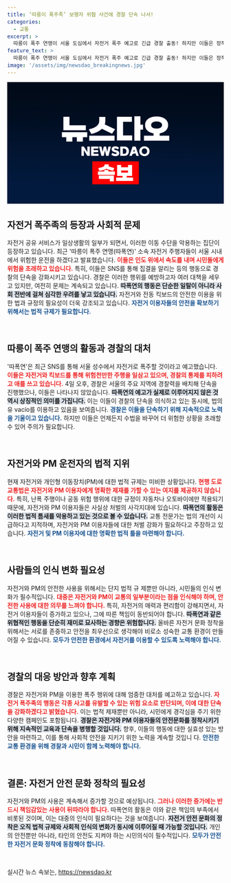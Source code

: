 ```yaml
---
title: ‘따릉이 폭주족’ 보행자 위협 사건에 경찰 단속 나서!
categories:
  - 교통
excerpt: >
  따릉이 폭주 연맹이 서울 도심에서 자전거 폭주 예고로 긴급 경찰 출동! 하지만 이들은 정작 나타나지 않았고, 폭주 대신 단속이 진행됐다. 과연 이들의 다음 계획은? 클릭해서 확인해보세요!
feature_text: >
  따릉이 폭주 연맹이 서울 도심에서 자전거 폭주 예고로 긴급 경찰 출동! 하지만 이들은 정작 나타나지 않았고, 폭주 대신 단속이 진행됐다. 과연 이들의 다음 계획은? 클릭해서 확인해보세요!
image: '/assets/img/newsdao_breakingnews.jpg'
---
```


<p><img src="/assets/img/newsdao_breakingnews.jpg" alt="pcversion 속보" /></p>

<h2 data-ke-size="size26">자전거 폭주족의 등장과 사회적 문제</h2>

<p data-ke-size="size16">자전거 공유 서비스가 일상생활의 일부가 되면서, 이러한 이동 수단을 악용하는 집단이 등장하고 있습니다. 최근 '따릉이 폭주 연맹(따폭연)' 소속 자전거 주행자들이 서울 시내에서 위험한 운전을 하겠다고 발표했습니다. <b><span style="color: #ee2323;">이들은 인도 위에서 속도를 내며 시민들에게 위험을 초래하고 있습니다.</span></b> 특히, 이들은 SNS를 통해 집결을 알리는 등의 행동으로 경찰의 단속을 강화시키고 있습니다. 경찰은 이러한 행위를 예방하고자 여러 대책을 세우고 있지만, 여전히 문제는 계속되고 있습니다. <b><span style="background-color: #21538527;">따폭연의 행동은 단순한 일탈이 아니라 사회 전반에 걸쳐 심각한 우려를 낳고 있습니다.</span></b> 자전거와 전동 킥보드의 안전한 이용을 위한 법과 규정의 필요성이 더욱 강조되고 있습니다. <b><span style="color: #1a5490;">자전거 이용자들의 안전을 확보하기 위해서는 법적 규제가 필요합니다.</span></b></p>

<p data-ke-size="size16">&nbsp;</p>

<h2 data-ke-size="size26">따릉이 폭주 연맹의 활동과 경찰의 대처</h2>

<p data-ke-size="size16">'따폭연'은 최근 SNS를 통해 서울 성수에서 자전거로 폭주할 것이라고 예고했습니다. <b><span style="color: #ee2323;">이들은 자전거와 킥보드를 통해 위험천만한 주행을 일삼고 있으며, 경찰의 통제를 피하려고 애를 쓰고 있습니다.</span></b> 4일 오후, 경찰은 서울의 주요 지역에 경찰력을 배치해 단속을 진행했으나, 이들은 나타나지 않았습니다. <b><span style="background-color: #21538527;">따폭연의 예고가 실제로 이루어지지 않은 것 역시 상징적인 의미를 가집니다.</span></b> 이는 이들이 경찰의 단속을 의식하고 있는 동시에, 법의 유 vacío를 이용하고 있음을 보여줍니다. <b><span style="color: #1a5490;">경찰은 이들을 단속하기 위해 지속적으로 노력을 기울이고 있습니다.</span></b> 하지만 이들은 언제든지 수법을 바꾸어 더 위험한 상황을 초래할 수 있어 주의가 필요합니다.</p>

<p data-ke-size="size16">&nbsp;</p>

<h2 data-ke-size="size26">자전거와 PM 운전자의 법적 지위</h2>

<p data-ke-size="size16">현재 자전거와 개인형 이동장치(PM)에 대한 법적 규제는 미비한 상황입니다. <b><span style="color: #ee2323;">현행 도로교통법은 자전거와 PM 이용자에게 명확한 제재를 가할 수 있는 여지를 제공하지 않습니다.</span></b> 특히, 난폭 주행이나 공동 위험 행위에 대한 규정이 자동차나 오토바이에만 적용되기 때문에, 자전거와 PM 이용자들은 사실상 처벌의 사각지대에 있습니다. <b><span style="background-color: #21538527;">따폭연의 활동은 이러한 법적 틈새를 악용하고 있는 것으로 볼 수 있습니다.</span></b> 교통 전문가는 법의 개선이 시급하다고 지적하며, 자전거와 PM 이용자들에 대한 처벌 강화가 필요하다고 주장하고 있습니다. <b><span style="color: #1a5490;">자전거 및 PM 이용자에 대한 명확한 법적 틀을 마련해야 합니다.</span></b></p>

<p data-ke-size="size16">&nbsp;</p>

<h2 data-ke-size="size26">사람들의 인식 변화 필요성</h2>

<p data-ke-size="size16">자전거와 PM의 안전한 사용을 위해서는 단지 법적 규 제뿐만 아니라, 시민들의 인식 변화가 필수적입니다. <b><span style="color: #ee2323;">대중은 자전거와 PM이 교통의 일부분이라는 점을 인식해야 하며, 안전한 사용에 대한 의무를 느껴야 합니다.</span></b> 특히, 자전거의 매력과 편리함이 강해지면서, 자전거 이용자들이 증가하고 있으나, 그에 따른 책임이 동반되어야 합니다. <b><span style="background-color: #21538527;">따폭연과 같은 위협적인 행동을 단순히 재미로 묘사하는 경향은 위험합니다.</span></b> 올바른 자전거 문화 정착을 위해서는 서로를 존중하고 안전을 최우선으로 생각해야 비로소 성숙한 교통 환경이 만들어질 수 있습니다. <b><span style="color: #1a5490;">모두가 안전한 환경에서 자전거를 이용할 수 있도록 노력해야 합니다.</span></b></p>

<p data-ke-size="size16">&nbsp;</p>

<h2 data-ke-size="size26">경찰의 대응 방안과 향후 계획</h2>

<p data-ke-size="size16">경찰은 자전거와 PM을 이용한 폭주 행위에 대해 엄중한 대처를 예고하고 있습니다. <b><span style="color: #ee2323;">자전거 폭주족의 행동은 각종 사고를 유발할 수 있는 위험 요소로 판단되며, 이에 대한 단속을 강화하겠다고 밝혔습니다.</span></b> 이는 법적 제재뿐만 아니라, 시민에게 경각심을 주기 위한 다양한 캠페인도 포함됩니다. <b><span style="background-color: #21538527;">경찰은 자전거와 PM 이용자들의 안전문화를 정착시키기 위해 지속적인 교육과 단속을 병행할 것입니다.</span></b> 향후, 이들의 행동에 대한 실효성 있는 방안을 마련하고, 이를 통해 사회적 안전을 지키기 위한 노력을 계속할 것입니 다. <b><span style="color: #1a5490;">안전한 교통 환경을 위해 경찰과 시민이 함께 노력해야 합니다.</span></b></p>

<p data-ke-size="size16">&nbsp;</p>

<h2 data-ke-size="size26">결론: 자전거 안전 문화 정착의 필요성</h2>

<p data-ke-size="size16">자전거와 PM의 사용은 계속해서 증가할 것으로 예상됩니다. <b><span style="color: #ee2323;">그러나 이러한 증가에는 반드시 책임감있는 사용이 뒤따라야 합니다.</span></b> 따폭연의 활동은 이와 같은 책임의 부족에서 비롯된 것이며, 이는 대중의 인식이 필요하다는 것을 보여줍니다. <b><span style="background-color: #21538527;">자전거 안전 문화의 정착은 오직 법적 규제와 사회적 인식의 변화가 동시에 이루어질 때 가능할 것입니다.</span></b> 개인의 안전뿐만 아니라, 타인의 안전도 지켜야 하는 시민의식이 필수적입니다. <b><span style="color: #1a5490;">모두가 안전한 자전거 문화 정착에 동참해야 합니다.</span></b></p>

<p data-ke-size="size16">&nbsp;</p>
실시간 뉴스 속보는, <a href="https://newsdao.kr" rel="dofollow">https://newsdao.kr</a>



